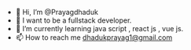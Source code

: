 - 👋 Hi, I’m @Prayagdhaduk
- 👀 I want to be a fullstack developer.
- 🌱 I’m currently learning java script , react js , vue js. 
- 📫 How to reach me dhadukprayag1@gmail.com
<!---
Prayagdhaduk/Prayagdhaduk is a ✨ special ✨ repository because its `README.md` (this file) appears on your GitHub profile.
You can click the Preview link to take a look at your changes.
--->
